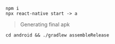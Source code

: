 ```
npm i
npx react-native start -> a
```

> Generating final apk

```
cd android && ./gradlew assembleRelease

```
